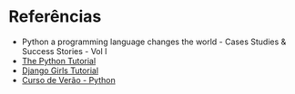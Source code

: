 # Referências

* Python a programming language changes the world - Cases Studies & Success Stories - Vol I
* [The Python Tutorial](https://docs.python.org/3/tutorial/)
* [Django Girls Tutorial](http://tutorial.djangogirls.org/)
* [Curso de Verão - Python](https://gabrielacavalcante.gitbooks.io/python/content/)

